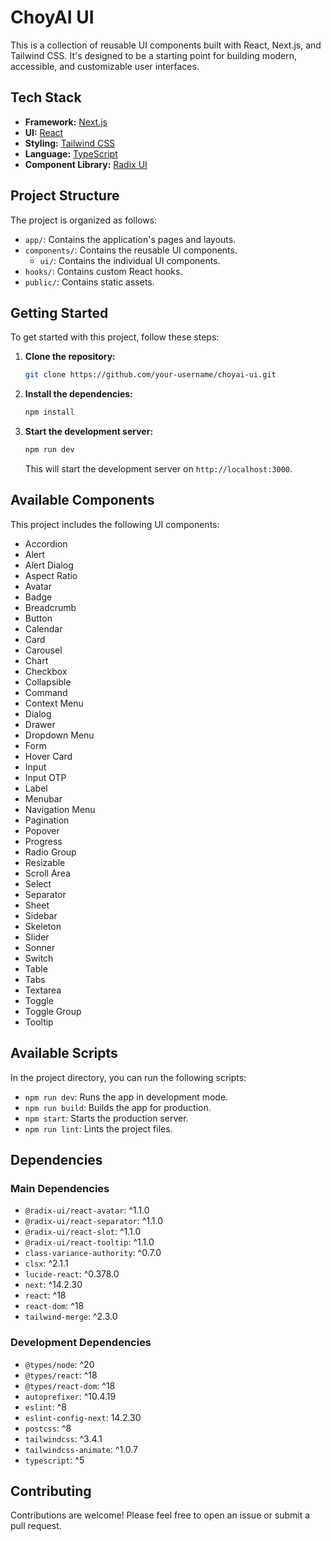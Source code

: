# ChoyAI UI

This is a collection of reusable UI components built with React, Next.js, and Tailwind CSS. It's designed to be a starting point for building modern, accessible, and customizable user interfaces.

## Tech Stack

*   **Framework:** [Next.js](https://nextjs.org/)
*   **UI:** [React](https://reactjs.org/)
*   **Styling:** [Tailwind CSS](https://tailwindcss.com/)
*   **Language:** [TypeScript](https://www.typescriptlang.org/)
*   **Component Library:** [Radix UI](https://www.radix-ui.com/)

## Project Structure

The project is organized as follows:

*   `app/`: Contains the application's pages and layouts.
*   `components/`: Contains the reusable UI components.
    *   `ui/`: Contains the individual UI components.
*   `hooks/`: Contains custom React hooks.
*   `public/`: Contains static assets.

## Getting Started

To get started with this project, follow these steps:

1.  **Clone the repository:**

    ```bash
    git clone https://github.com/your-username/choyai-ui.git
    ```

2.  **Install the dependencies:**

    ```bash
    npm install
    ```

3.  **Start the development server:**

    ```bash
    npm run dev
    ```

    This will start the development server on `http://localhost:3000`.

## Available Components

This project includes the following UI components:

*   Accordion
*   Alert
*   Alert Dialog
*   Aspect Ratio
*   Avatar
*   Badge
*   Breadcrumb
*   Button
*   Calendar
*   Card
*   Carousel
*   Chart
*   Checkbox
*   Collapsible
*   Command
*   Context Menu
*   Dialog
*   Drawer
*   Dropdown Menu
*   Form
*   Hover Card
*   Input
*   Input OTP
*   Label
*   Menubar
*   Navigation Menu
*   Pagination
*   Popover
*   Progress
*   Radio Group
*   Resizable
*   Scroll Area
*   Select
*   Separator
*   Sheet
*   Sidebar
*   Skeleton
*   Slider
*   Sonner
*   Switch
*   Table
*   Tabs
*   Textarea
*   Toggle
*   Toggle Group
*   Tooltip

## Available Scripts

In the project directory, you can run the following scripts:

*   `npm run dev`: Runs the app in development mode.
*   `npm run build`: Builds the app for production.
*   `npm start`: Starts the production server.
*   `npm run lint`: Lints the project files.

## Dependencies

### Main Dependencies

*   `@radix-ui/react-avatar`: ^1.1.0
*   `@radix-ui/react-separator`: ^1.1.0
*   `@radix-ui/react-slot`: ^1.1.0
*   `@radix-ui/react-tooltip`: ^1.1.0
*   `class-variance-authority`: ^0.7.0
*   `clsx`: ^2.1.1
*   `lucide-react`: ^0.378.0
*   `next`: ^14.2.30
*   `react`: ^18
*   `react-dom`: ^18
*   `tailwind-merge`: ^2.3.0

### Development Dependencies

*   `@types/node`: ^20
*   `@types/react`: ^18
*   `@types/react-dom`: ^18
*   `autoprefixer`: ^10.4.19
*   `eslint`: ^8
*   `eslint-config-next`: 14.2.30
*   `postcss`: ^8
*   `tailwindcss`: ^3.4.1
*   `tailwindcss-animate`: ^1.0.7
*   `typescript`: ^5

## Contributing

Contributions are welcome! Please feel free to open an issue or submit a pull request.